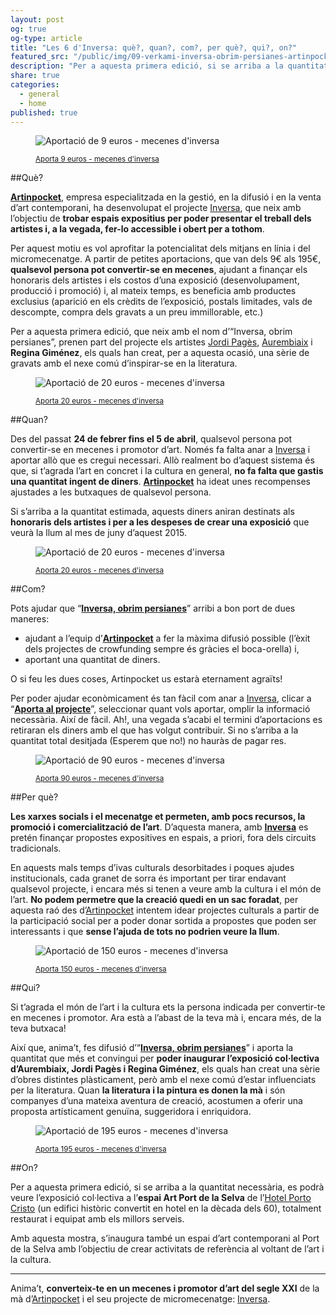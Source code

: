 ```yaml
---
layout: post
og: true
og-type: article
title: "Les 6 d'Inversa: què?, quan?, com?, per què?, qui?, on?"
featured_src: "/public/img/09-verkami-inversa-obrim-persianes-artinpocket-aurembaix.jpg"
description: "Per a aquesta primera edició, si se arriba a la quantitat necessària, es podrà veure l’exposició col·lectiva a l’espai Art Port de la Selva de l’Hotel Porto Cristo (un edifici històric convertit en hotel en la dècada dels 60), totalment restaurat i equipat amb els millors serveis."
share: true
categories:
  - general
  - home
published: true
---
```


<figure class="text-center">
	<img src="/public/img/02-verkami-inversa-obrim-persianes-artinpocket-9euros.jpg" alt="Aportació de 9 euros - mecenes d'inversa" title="Aportació de 9 euros - mecenes d'inversa">
	<figcaption>
		<p><small><i class="fa fa-credit-card"></i> <a href="http://www.verkami.com/projects/11057-inversa-obrim-persianes/contribute/select/72344/login" title="Aporta 9 euros - mecenes d'inversa">Aporta 9 euros - mecenes d'inversa</a></small></p>
	</figcaption>
</figure>

##Què?

**[Artinpocket](http://www.artinpocket.cat/)**, empresa especialitzada en la gestió, en la difusió i en la venta d’art contemporani, ha desenvolupat el projecte [Inversa](http://www.verkami.com/projects/11057-inversa-obrim-persianes), que neix amb l’objectiu de **trobar espais expositius per poder presentar el treball dels artistes i, a la vegada, fer-lo accessible i obert per a tothom**. 

<!--more-->

Per aquest motiu es vol aprofitar la potencialitat dels mitjans en línia i del micromecenatge. A partir de petites aportacions, que van dels 9€ als 195€, **qualsevol persona pot convertir-se en mecenes**, ajudant a finançar els honoraris dels artistes i els costos d’una exposició (desenvolupament, producció i promoció) i, al mateix temps, es beneficia amb productes exclusius (aparició en els crèdits de l’exposició, postals limitades, vals de descompte, compra dels gravats a un preu immillorable, etc.)

Per a aquesta primera edició, que neix amb el nom d’“Inversa, obrim persianes”, prenen part del projecte els artistes [Jordi Pagès](https://www.jordipages.cat/), [Aurembiaix](http://www.artinpocket.cat/etiqueta-producto/aurembiaix-sabate/) i **Regina Giménez**, els quals han creat, per a aquesta ocasió, una sèrie de gravats amb el nexe comú d’inspirar-se en la literatura. 

<figure class="text-center">
	<img src="/public/img/03-verkami-inversa-obrim-persianes-artinpocket-20euros.jpg" alt="Aportació de 20 euros - mecenes d'inversa" title="Aportació de 20 euros - mecenes d'inversa">
	<figcaption>
		<p><small><i class="fa fa-credit-card"></i> <a href="http://www.verkami.com/projects/11057-inversa-obrim-persianes" title="Aporta 20 euros - mecenes d'inversa">Aporta 20 euros - mecenes d'inversa</a></small></p>
	</figcaption>
</figure>

##Quan?

Des del passat **24 de febrer fins el 5 de abril**, qualsevol persona pot convertir-se en mecenes i promotor d’art. Només fa falta anar a [Inversa](http://www.verkami.com/projects/11057-inversa-obrim-persianes) i aportar allò que es cregui necessari. Allò realment bo d’aquest sistema és que, si t’agrada l’art en concret i la cultura en general, **no fa falta que gastis una quantitat ingent de diners**. **[Artinpocket](http://www.artinpocket.cat/)** ha ideat unes recompenses ajustades a les butxaques de qualsevol persona. 

Si s’arriba a la quantitat estimada, aquests diners aniran destinats als **honoraris dels artistes i per a les despeses de crear una exposició** que veurà la llum al mes de juny d’aquest 2015.

<figure class="text-center">
	<img src="/public/img/07-verkami-inversa-obrim-persianes-artinpocket-gina.jpg" alt="Aportació de 20 euros - mecenes d'inversa" title="Aportació de 20 euros - mecenes d'inversa">
	<figcaption>
		<p><small><i class="fa fa-credit-card"></i> <a href="http://www.verkami.com/projects/11057-inversa-obrim-persianes/contribute/select/72340/login" title="Aporta 20 euros - mecenes d'inversa">Aporta 20 euros - mecenes d'inversa</a></small></p>
	</figcaption>
</figure>

##Com?

Pots ajudar que “**[Inversa, obrim persianes](http://www.verkami.com/projects/11057-inversa-obrim-persianes)**” arribi a bon port de dues maneres:

- ajudant a l’equip d’**[Artinpocket](http://www.artinpocket.cat/)** a fer la màxima difusió possible (l’èxit dels projectes de crowfunding sempre és gràcies el boca-orella) i, 
- aportant una quantitat de diners. 

O si feu les dues coses, Artinpocket us estarà eternament agraïts!

Per poder ajudar econòmicament és tan fàcil com anar a [Inversa](http://www.verkami.com/projects/11057-inversa-obrim-persianes), clicar a “**[Aporta al projecte](http://www.verkami.com/projects/11057-inversa-obrim-persianes/contribute/select/72340/login)**”, seleccionar quant vols aportar, omplir la informació necessària. Així de fàcil. Ah!, una vegada s’acabi el termini d’aportacions es retiraran els diners amb el que has volgut contribuir. Si no s’arriba a la quantitat total desitjada (Esperem que no!) no hauràs de pagar res.

<figure class="text-center">
	<img src="/public/img/08-verkami-inversa-obrim-persianes-artinpocket-jordipages.jpg" alt="Aportació de 90 euros - mecenes d'inversa" title="Aportació de 90 euros - mecenes d'inversa">
	<figcaption>
		<p><small><i class="fa fa-credit-card"></i> <a href="http://www.verkami.com/projects/11057-inversa-obrim-persianes/contribute/select/72341/login" title="Aporta 90 euros - mecenes d'inversa">Aporta 90 euros - mecenes d'inversa</a></small></p>
	</figcaption>
</figure>

##Per què?

**Les xarxes socials i el mecenatge et permeten, amb pocs recursos, la promoció i comercialització de l’art**. D’aquesta manera, amb **[Inversa](http://www.verkami.com/projects/11057-inversa-obrim-persianes)** es pretén finançar propostes expositives en espais, a priori, fora dels circuits tradicionals.

En aquests mals temps d’ivas culturals desorbitades i poques ajudes institucionals, cada granet de sorra és important per tirar endavant qualsevol projecte, i encara més si tenen a veure amb la cultura i el món de l’art. **No podem permetre que la creació quedi en un sac foradat**, per aquesta raó des d’[Artinpocket](http://www.artinpocket.cat/) intentem idear projectes culturals a partir de la participació social per a poder donar sortida a propostes que poden ser interessants i que **sense l’ajuda de tots no podrien veure la llum**.

<figure class="text-center">
	<img src="/public/img/09-verkami-inversa-obrim-persianes-artinpocket-aurembaix.jpg" alt="Aportació de 150 euros - mecenes d'inversa" title="Aportació de 150 euros - mecenes d'inversa">
	<figcaption>
		<p><small><i class="fa fa-credit-card"></i> <a href="http://www.verkami.com/projects/11057-inversa-obrim-persianes/contribute/select/72342/login" title="Aporta 150 euros - mecenes d'inversa">Aporta 150 euros - mecenes d'inversa</a></small></p>
	</figcaption>
</figure>

##Qui?

Si t’agrada el món de l’art i la cultura ets la persona indicada per convertir-te en mecenes i promotor. Ara està a l’abast de la teva mà i, encara més, de la teva butxaca! 

Així que, anima’t, fes difusió d’“**[Inversa, obrim persianes](http://www.verkami.com/projects/11057-inversa-obrim-persianes)**” i aporta la quantitat que més et convingui per **poder inaugurar l’exposició col·lectiva d’Aurembiaix, Jordi Pagès i Regina Giménez**, els quals han creat una sèrie d’obres distintes plàsticament, però amb el nexe comú d’estar influenciats per la literatura. Quan **la literatura i la pintura es donen la mà** i són companyes d’una mateixa aventura de creació, acostumen a oferir una proposta artísticament genuïna, suggeridora i enriquidora.

<figure class="text-center">
	<img src="/public/img/06-verkami-inversa-obrim-persianes-artinpocket-195euros.jpg" alt="Aportació de 195 euros - mecenes d'inversa" title="Aportació de 195 euros - mecenes d'inversa">
	<figcaption>
		<p><small><i class="fa fa-credit-card"></i> <a href="http://www.verkami.com/projects/11057-inversa-obrim-persianes/contribute/select/72343/login" title="Aporta 195 euros - mecenes d'inversa">Aporta 195 euros - mecenes d'inversa</a></small></p>
	</figcaption>
</figure>

##On?

Per a aquesta primera edició, si se arriba a la quantitat necessària, es podrà veure l’exposició col·lectiva a l’**espai Art Port de la Selva** de l’[Hotel Porto Cristo](/patrocinadors/2015/02/23/hotel-porto-cristo/) (un edifici històric convertit en hotel en la dècada dels 60), totalment restaurat i equipat amb els millors serveis. 

Amb aquesta mostra, s’inaugura també un espai d’art contemporani al Port de la Selva amb l’objectiu de crear activitats de referència al voltant de l’art i la cultura.

<hr/>

Anima’t, **converteix-te en un mecenes i promotor d’art del segle XXI** de la mà d’[Artinpocket](http://www.artinpocket.cat/) i el seu projecte de micromecenatge: [Inversa](http://www.verkami.com/projects/11057-inversa-obrim-persianes).